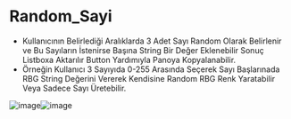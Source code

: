 # Random_Sayi
* Kullanıcının Belirlediği Aralıklarda 3 Adet Sayı Random Olarak Belirlenir ve Bu Sayıların İstenirse Başına String Bir Değer Eklenebilir Sonuç Listboxa Aktarılır Button Yardımıyla Panoya Kopyalanabilir.
* Örneğin Kullanıcı 3 Sayıyıda 0-255 Arasında Seçerek Sayı Başlarınada RBG String Değerini Vererek Kendisine Random RBG Renk Yaratabilir Veya Sadece Sayı Üretebilir.

![image](https://github.com/boraavcu/Istege_Gore_Random_Sayi/assets/110854353/c3a2ed73-a8c5-4fe0-9938-c7bbf8391f7b)![image](https://github.com/boraavcu/Istege_Gore_Random_Sayi/assets/110854353/de99e01e-c3a3-4df6-b523-e720bfad5699)
